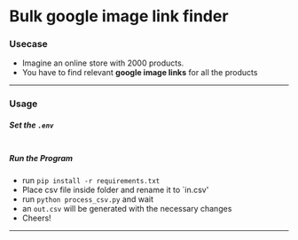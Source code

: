 # Bulk google image link finder

### Usecase
- Imagine an online store with 2000 products.
- You have to find relevant **google image links** for all the products
___
### Usage

##### Set the `.env`
```

```

##### Run the Program
- run `pip install -r requirements.txt`
- Place csv file inside folder and rename it to `in.csv'
- run `python process_csv.py` and wait
- an `out.csv` will be generated with the necessary changes
- Cheers!
___
